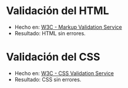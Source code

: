 # Validación del HTML

- Hecho en: [W3C - Markup Validation Service ](https://validator.w3.org/)
- Resultado: HTML sin errores.

# Validación del CSS

- Hecho en: [W3C - CSS Validation Service ](https://jigsaw.w3.org/css-validator)
- Resultado: CSS sin errores.